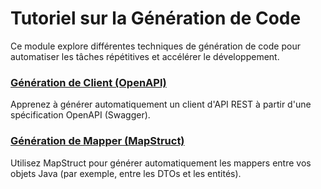 # Tutoriel sur la Génération de Code

Ce module explore différentes techniques de génération de code pour automatiser les tâches répétitives et accélérer le développement.

### [Génération de Client (OpenAPI)](client-generation-tutorial)
Apprenez à générer automatiquement un client d'API REST à partir d'une spécification OpenAPI (Swagger).

### [Génération de Mapper (MapStruct)](mapper-tutorial)
Utilisez MapStruct pour générer automatiquement les mappers entre vos objets Java (par exemple, entre les DTOs et les entités).